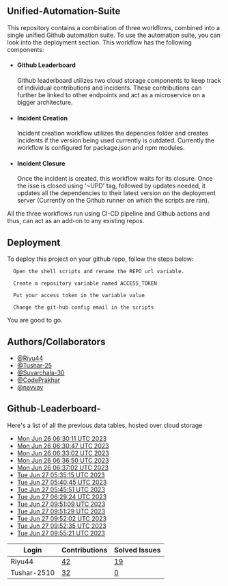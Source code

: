 
## Unified-Automation-Suite

This repository contains a combination of three workflows, combined into a single unified Github automation suite. To use the automation suite, you can look into the deployment section.
This workflow has the following components:
 - #### Github Leaderboard
   Github leaderboard utilizes two cloud storage components to keep track of individual contributions and incidents. These contributions can further be linked to other endpoints and act as a microservice on a bigger architecture.

- #### Incident Creation
  Incident creation workflow utilizes the depencies folder and creates incidents if the version being used currently is outdated. Currently the workflow is configured for package.json and npm modules.

- #### Incident Closure
  Once the incident is created, this workflow waits for its closure. Once the isse is closed using '~UPD' tag, followed by updates needed, it updates all the dependencies to their latest version on the deployment server (Currently on the Github runner on which the scripts are ran).

All the three workflows run using CI-CD pipeline and Github actions and thus, can act as an add-on to any existing repos.
## Deployment

To deploy this project on your github repo, follow the steps below:

```
  Open the shell scripts and rename the REPO url variable.
```
```
  Create a repository variable named ACCESS_TOKEN
```
```
  Put your access token in the variable value
```
```
  Change the git-hub config email in the scripts
```
You are good to go.
## Authors/Collaborators

- [@Riyu44](https://www.github.com/Riyu44)
- [@Tushar-25](https://github.com/Tushar-2510)
- [@Suvarchala-30](https://github.com/Suvarchala-30)
- [@CodePrakhar](https://github.com/CodePrakhar)
- [@navvay](https://github.com/navvay)


## Github-Leaderboard- 
Here's a list of all the previous data tables, hosted over cloud storage
- [Mon Jun 26 06:30:11 UTC 2023](https://us-central1-js-capstone-backend.cloudfunctions.net/api/games/MkeJuO6lRsuW2scFnjX8/scores/)
- [Mon Jun 26 06:30:47 UTC 2023](https://us-central1-js-capstone-backend.cloudfunctions.net/api/games/kJuDADR9eah8jkU55mK8/scores/)
- [Mon Jun 26 06:33:02 UTC 2023](https://us-central1-js-capstone-backend.cloudfunctions.net/api/games/j8kxlCBCo03YlmxNHMeU/scores/)
- [Mon Jun 26 06:36:50 UTC 2023](https://us-central1-js-capstone-backend.cloudfunctions.net/api/games/J2IYgdjARIE6GNBpN8dU/scores/)
- [Mon Jun 26 06:37:02 UTC 2023](https://us-central1-js-capstone-backend.cloudfunctions.net/api/games/4x52XCir4K3lsXmX8uvx/scores/)
- [Tue Jun 27 05:35:15 UTC 2023](https://us-central1-js-capstone-backend.cloudfunctions.net/api/games/9jZvrUMTMgdveAl8908s/scores/)
- [Tue Jun 27 05:40:45 UTC 2023](https://us-central1-js-capstone-backend.cloudfunctions.net/api/games/ZlDeZgZ6X97c1llUvOIu/scores/)
- [Tue Jun 27 05:45:51 UTC 2023](https://us-central1-js-capstone-backend.cloudfunctions.net/api/games/4Pdzt67BppFUtGR0DZuw/scores/)
- [Tue Jun 27 06:29:24 UTC 2023](https://us-central1-js-capstone-backend.cloudfunctions.net/api/games/aVjlEmvDKNPBCaoxIQd0/scores/)
- [Tue Jun 27 09:51:09 UTC 2023](https://us-central1-js-capstone-backend.cloudfunctions.net/api/games/hwNYXEj4zvHD80c9kd1y/scores/)
- [Tue Jun 27 09:51:29 UTC 2023](https://us-central1-js-capstone-backend.cloudfunctions.net/api/games/7QkS93XVWmmhqfFV2uO0/scores/)
- [Tue Jun 27 09:52:02 UTC 2023](https://us-central1-js-capstone-backend.cloudfunctions.net/api/games/SnAcrOkdlgxhUhzdANdn/scores/)
- [Tue Jun 27 09:52:35 UTC 2023](https://us-central1-js-capstone-backend.cloudfunctions.net/api/games/XWg1OxHkUHSKJ6arjnpe/scores/)
- [Tue Jun 27 09:55:21 UTC 2023](https://us-central1-js-capstone-backend.cloudfunctions.net/api/games/BA227f2VPo8OfXXBaTuz/scores/)
<!--START_TABLE-->
| Login        | Contributions | Solved Issues |
| ------------ | ------------- | ------------- |
| Riyu44 | [42](https://github.com/Sopra-Banking-Software-Interns/Github-Leaderboard/commits?author=Riyu44) | [19](https://getpantry.cloud/apiv1/pantry/860a0c02-c763-41ca-9d31-ec787fc3202a/basket/Riyu44) |
| Tushar-2510 | [32](https://github.com/Sopra-Banking-Software-Interns/Github-Leaderboard/commits?author=Tushar-2510) | [0](https://getpantry.cloud/apiv1/pantry/860a0c02-c763-41ca-9d31-ec787fc3202a/basket/Tushar-2510) |
<!--END_TABLE-->
